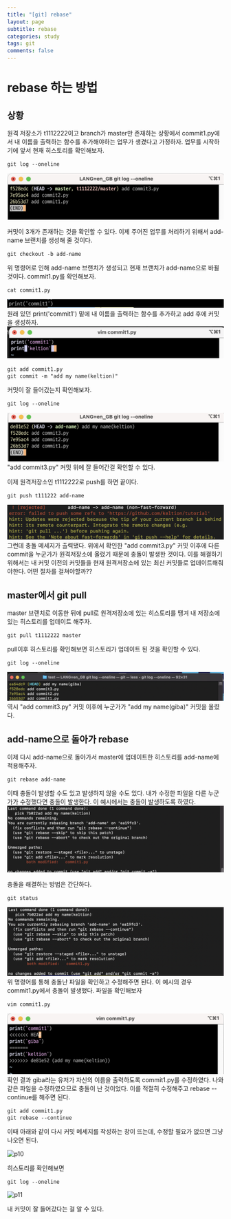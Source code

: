 ```yaml
---
title: "[git] rebase"
layout: page
subtitle: rebase
categories: study
tags: git
comments: false
---
```


# rebase 하는 방법

## 상황
원격 저장소가 t1112222이고 branch가 master만 존재하는 상황에서 commit1.py에서 내 이름을 출력하는 함수를 추가해야하는 업무가 생겼다고 가정하자. 업무를 시작하기에 앞서 현재 히스토리를 확인해보자.
```console
git log --oneline
```
![p1](/assets/imge/p1.png)

커밋이 3개가 존재하는 것을 확인할 수 있다. 이제 주어진 업무를 처리하기 위해서 add-name 브랜치를 생성해 줄 것이다.

```console
git checkout -b add-name
```
위 명령어로 인해 add-name 브랜치가 생성되고 현재 브랜치가 add-name으로 바뀔 것이다.
commit1.py를 확인해보자.
```console
cat commit1.py
```
![p2](/assets/imge/p2.png)
원래 있던 print('commit1') 밑에 내 이름을 출력하는 함수를 추가하고 add 후에 커밋을 생성하자.
![p3](/assets/imge/p3.png)
```console
git add commit1.py
git commit -m "add my name(keltion)"
```

커밋이 잘 들어갔는지 확인해보자.
```console
git log --oneline
```
![p4](/assets/imge/p4.png)
"add commit3.py" 커밋 위에 잘 들어간걸 확인할 수 있다.

이제 원격저장소인 t1112222로 push를 하면 끝이다.
```console
git push t111222 add-name
``` 
![p5](/assets/imge/p5.png)
그런데 충돌 메세지가 출력됐다. 위에서 확인한 "add commit3.py" 커밋 이후에 다른 commit을 누군가가 원격저장소에 올렸기 때문에 충돌이 발생한 것이다. 이를 해결하기 위해서는 내 커밋 이전의 커밋들을 현재 원격저장소에 있는 최신 커밋들로 업데이트해줘야한다. 어떤 절차를 걸쳐야할까??

## master에서 git pull
master 브랜치로 이동한 뒤에 pull로 원격저장소에 있는 히스토리를 땡겨 내 저장소에 있는 히스토리를 업데이트 해주자.
```console
git pull t1112222 master
```
pull이후 히스토리를 확인해보면 히스토리가 업데이트 된 것을 확인할 수 있다.
```console
git log --oneline
```
![p6](/assets/imge/p6.png)
역시 "add commit3.py" 커밋 이후에 누군가가 "add my name(giba)" 커밋을 올렸다.

## add-name으로 돌아가 rebase
이제 다시 add-name으로 돌아가서 master에 업데이트한 히스토리를 add-name에 적용해주자.
```console
git rebase add-name
```
이때 충돌이 발생할 수도 있고 발생하지 않을 수도 있다. 내가 수정한 파일을 다른 누군가가 수정했다면 충돌이 발생한다. 이 예시에서는 충돌이 발생하도록 하였다. 
![p7](/assets/imge/p7.png)

충돌을 해결하는 방법은 간단하다.
```console
git status
```
![p8](/assets/imge/p8.png)  
위 명령어를 통해 충돌난 파일을 확인하고 수정해주면 된다. 이 예시의 경우 commit1.py에서 충돌이 발생했다. 파일을 확인해보자
```console
vim commit1.py
```

![p9](/assets/imge/p9.png)
확인 결과 giba라는 유저가 자신의 이름을 출력하도록 commit1.py를 수정하였다. 나와 같은 파일을 수정하였으므로 충돌이 난 것이었다. 이를 적절히 수정해주고 rebase --continue를 해주면 된다.
```console
git add commit1.py
git rebase --continue
````
이때 아래와 같이 다시 커밋 메세지를 작성하는 창이 뜨는데, 수정할 필요가 없으면 그냥 나오면 된다.  

![p10](/assets/imge/p10.png)  

히스토리를 확인해보면
```console
git log --oneline
````
![p11](/assets/imge/p11.png)  

내 커밋이 잘 들어갔다는 걸 알 수 있다.






